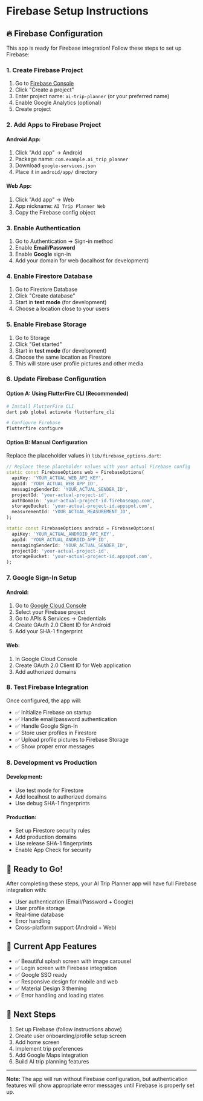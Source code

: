 # Firebase Setup Instructions

## 🔥 Firebase Configuration

This app is ready for Firebase integration! Follow these steps to set up Firebase:

### 1. Create Firebase Project
1. Go to [Firebase Console](https://console.firebase.google.com/)
2. Click "Create a project"
3. Enter project name: `ai-trip-planner` (or your preferred name)
4. Enable Google Analytics (optional)
5. Create project

### 2. Add Apps to Firebase Project

#### Android App:
1. Click "Add app" → Android
2. Package name: `com.example.ai_trip_planner`
3. Download `google-services.json`
4. Place it in `android/app/` directory

#### Web App:
1. Click "Add app" → Web
2. App nickname: `AI Trip Planner Web`
3. Copy the Firebase config object

### 3. Enable Authentication
1. Go to Authentication → Sign-in method
2. Enable **Email/Password**
3. Enable **Google** sign-in
4. Add your domain for web (localhost for development)

### 4. Enable Firestore Database
1. Go to Firestore Database
2. Click "Create database"
3. Start in **test mode** (for development)
4. Choose a location close to your users

### 5. Enable Firebase Storage
1. Go to Storage
2. Click "Get started"
3. Start in **test mode** (for development)
4. Choose the same location as Firestore
5. This will store user profile pictures and other media

### 6. Update Firebase Configuration

#### Option A: Using FlutterFire CLI (Recommended)
```bash
# Install FlutterFire CLI
dart pub global activate flutterfire_cli

# Configure Firebase
flutterfire configure
```

#### Option B: Manual Configuration
Replace the placeholder values in `lib/firebase_options.dart`:

```dart
// Replace these placeholder values with your actual Firebase config
static const FirebaseOptions web = FirebaseOptions(
  apiKey: 'YOUR_ACTUAL_WEB_API_KEY',
  appId: 'YOUR_ACTUAL_WEB_APP_ID',
  messagingSenderId: 'YOUR_ACTUAL_SENDER_ID',
  projectId: 'your-actual-project-id',
  authDomain: 'your-actual-project-id.firebaseapp.com',
  storageBucket: 'your-actual-project-id.appspot.com',
  measurementId: 'YOUR_ACTUAL_MEASUREMENT_ID',
);

static const FirebaseOptions android = FirebaseOptions(
  apiKey: 'YOUR_ACTUAL_ANDROID_API_KEY',
  appId: 'YOUR_ACTUAL_ANDROID_APP_ID',
  messagingSenderId: 'YOUR_ACTUAL_SENDER_ID',
  projectId: 'your-actual-project-id',
  storageBucket: 'your-actual-project-id.appspot.com',
);
```

### 7. Google Sign-In Setup

#### Android:
1. Go to [Google Cloud Console](https://console.cloud.google.com/)
2. Select your Firebase project
3. Go to APIs & Services → Credentials
4. Create OAuth 2.0 Client ID for Android
5. Add your SHA-1 fingerprint

#### Web:
1. In Google Cloud Console
2. Create OAuth 2.0 Client ID for Web application
3. Add authorized domains

### 8. Test Firebase Integration

Once configured, the app will:
- ✅ Initialize Firebase on startup
- ✅ Handle email/password authentication
- ✅ Handle Google Sign-In
- ✅ Store user profiles in Firestore
- ✅ Upload profile pictures to Firebase Storage
- ✅ Show proper error messages

### 8. Development vs Production

#### Development:
- Use test mode for Firestore
- Add localhost to authorized domains
- Use debug SHA-1 fingerprints

#### Production:
- Set up Firestore security rules
- Add production domains
- Use release SHA-1 fingerprints
- Enable App Check for security

## 🚀 Ready to Go!

After completing these steps, your AI Trip Planner app will have full Firebase integration with:
- User authentication (Email/Password + Google)
- User profile storage
- Real-time database
- Error handling
- Cross-platform support (Android + Web)

## 📱 Current App Features

- ✅ Beautiful splash screen with image carousel
- ✅ Login screen with Firebase integration
- ✅ Google SSO ready
- ✅ Responsive design for mobile and web
- ✅ Material Design 3 theming
- ✅ Error handling and loading states

## 🔄 Next Steps

1. Set up Firebase (follow instructions above)
2. Create user onboarding/profile setup screen
3. Add home screen
4. Implement trip preferences
5. Add Google Maps integration
6. Build AI trip planning features

---

**Note:** The app will run without Firebase configuration, but authentication features will show appropriate error messages until Firebase is properly set up.
